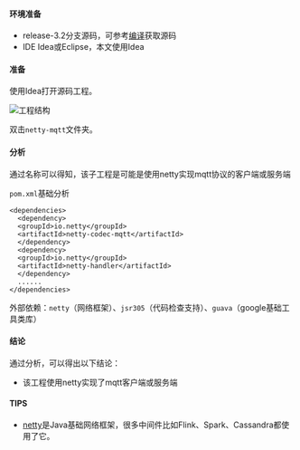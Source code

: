 #### 环境准备

- release-3.2分支源码，可参考[编译](../编译/编译.md)获取源码
- IDE Idea或Eclipse，本文使用Idea


#### 准备

使用Idea打开源码工程。

![工程结构](../../image/工程结构.png)

双击`netty-mqtt`文件夹。

#### 分析
通过名称可以得知，该子工程是可能是使用netty实现mqtt协议的客户端或服务端

`pom.xml`基础分析

```
<dependencies>
  <dependency>
  <groupId>io.netty</groupId>
  <artifactId>netty-codec-mqtt</artifactId>
  </dependency>
  <dependency>
  <groupId>io.netty</groupId>
  <artifactId>netty-handler</artifactId>
  </dependency>
  ......
</dependencies>        
```

外部依赖：`netty`（网络框架）、`jsr305`（代码检查支持）、`guava`（google基础工具类库）

#### 结论
通过分析，可以得出以下结论：

- 该工程使用netty实现了mqtt客户端或服务端

#### TIPS

- [netty](https://netty.io/)是Java基础网络框架，很多中间件比如Flink、Spark、Cassandra都使用了它。

